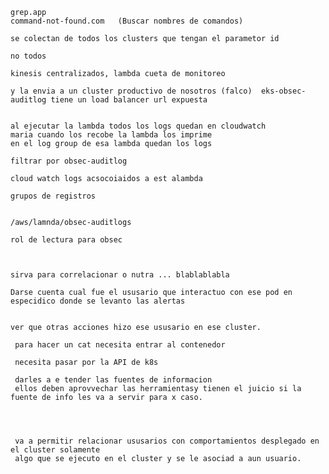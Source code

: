 


    grep.app
    command-not-found.com   (Buscar nombres de comandos)

    se colectan de todos los clusters que tengan el parametor id

    no todos

    kinesis centralizados, lambda cueta de monitoreo 

    y la envia a un cluster productivo de nosotros (falco)  eks-obsec-auditlog tiene un load balancer url expuesta


    al ejecutar la lambda todos los logs quedan en cloudwatch
    maria cuando los recobe la lambda los imprime
    en el log group de esa lambda quedan los logs

    filtrar por obsec-auditlog

    cloud watch logs acsocoiaidos a est alambda

    grupos de registros


    /aws/lamnda/obsec-auditlogs

    rol de lectura para obsec



    sirva para correlacionar o nutra ... blablablabla

    Darse cuenta cual fue el ususario que interactuo con ese pod en especidico donde se levanto las alertas


    ver que otras acciones hizo ese ususario en ese cluster.

     para hacer un cat necesita entrar al contenedor

     necesita pasar por la API de k8s

     darles a e tender las fuentes de informacion
     ellos deben aprovvechar las herramientasy tienen el juicio si la fuente de info les va a servir para x caso.




     va a permitir relacionar ususarios con comportamientos desplegado en el cluster solamente 
     algo que se ejecuto en el cluster y se le asociad a aun usuario.
